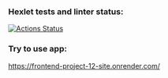 ### Hexlet tests and linter status:
[![Actions Status](https://github.com/dregmar-bot/frontend-project-12/actions/workflows/hexlet-check.yml/badge.svg)](https://github.com/dregmar-bot/frontend-project-12/actions)

### Try to use app:
https://frontend-project-12-site.onrender.com/
